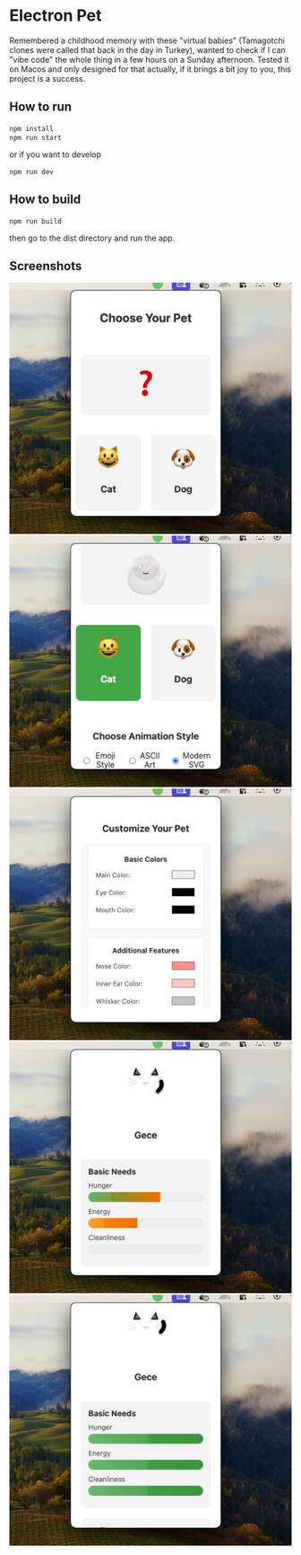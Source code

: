 # Electron Pet

Remembered a childhood memory with these "virtual babies" (Tamagotchi clones were called that back in the day in Turkey), wanted to check if I can "vibe code" the whole thing in a few hours on a Sunday afternoon. Tested it on Macos and only designed for that actually, if it brings a bit joy to you, this project is a success.

## How to run

```
npm install
npm run start
```

or if you want to develop

```
npm run dev
```

## How to build

```
npm run build
```

then go to the dist directory and run the app.

## Screenshots

![Screenshot 1](images/Screenshot%202025-03-16%20at%2020.00.55.png)
![Screenshot 2](images/Screenshot%202025-03-16%20at%2020.01.13.png)
![Screenshot 3](images/Screenshot%202025-03-16%20at%2020.01.23.png)
![Screenshot 4](images/Screenshot%202025-03-16%20at%2020.02.36.png)
![Screenshot 5](images/Screenshot%202025-03-16%20at%2020.02.46.png)
